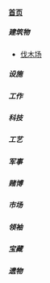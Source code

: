 
#### [首页](?file=home-首页)

##### 建筑物
- [伐木场](?file=01-建筑物/001-伐木场 "伐木场")

##### 设施

##### 工作

##### 科技

##### 工艺

##### 军事

##### 赌博

##### 市场

##### 领袖

##### 宝藏

##### 遗物
